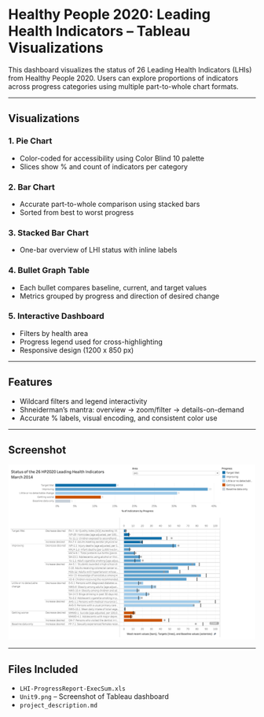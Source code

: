 # Healthy People 2020: Leading Health Indicators – Tableau Visualizations

This dashboard visualizes the status of 26 Leading Health Indicators (LHIs) from Healthy People 2020. Users can explore proportions of indicators across progress categories using multiple part-to-whole chart formats.

---

## Visualizations

### 1. **Pie Chart**
- Color-coded for accessibility using Color Blind 10 palette
- Slices show % and count of indicators per category

### 2. **Bar Chart**
- Accurate part-to-whole comparison using stacked bars
- Sorted from best to worst progress

### 3. **Stacked Bar Chart**
- One-bar overview of LHI status with inline labels

### 4. **Bullet Graph Table**
- Each bullet compares baseline, current, and target values
- Metrics grouped by progress and direction of desired change

### 5. **Interactive Dashboard**
- Filters by health area
- Progress legend used for cross-highlighting
- Responsive design (1200 x 850 px)

---

## Features

- Wildcard filters and legend interactivity
- Shneiderman’s mantra: overview → zoom/filter → details-on-demand
- Accurate % labels, visual encoding, and consistent color use

---

## Screenshot

![Dashboard Preview](./Unit9.png)

---

## Files Included

- `LHI-ProgressReport-ExecSum.xls`
- `Unit9.png` – Screenshot of Tableau dashboard
- `project_description.md`

